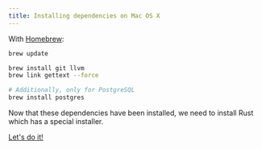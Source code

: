 ```yaml
---
title: Installing dependencies on Mac OS X
---
```


With [Homebrew](https://brew.sh/):

```bash
brew update

brew install git llvm
brew link gettext --force

# Additionally, only for PostgreSQL
brew install postgres
```

Now that these dependencies have been installed, we need to install Rust which has a special installer.

<a class="action" href="../rust/">Let's do it!</a>
